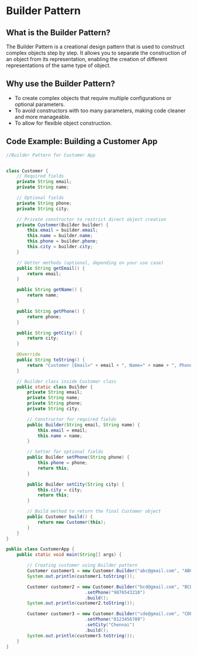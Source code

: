# Builder Pattern

## What is the Builder Pattern?

The Builder Pattern is a creational design pattern that is used to construct complex objects step by step. It allows you to separate the construction of an object from its representation, enabling the creation of different representations of the same type of object.

## Why use the Builder Pattern?

- To create complex objects that require multiple configurations or optional parameters.
- To avoid constructors with too many parameters, making code cleaner and more manageable.
- To allow for flexible object construction.

##  Code Example: Building a Customer App

```java
//Builder Pattern for Customer App


class Customer {
    // Required fields
    private String email;
    private String name;

    // Optional fields
    private String phone;
    private String city;

    // Private constructor to restrict direct object creation
    private Customer(Builder builder) {
        this.email = builder.email;
        this.name = builder.name;
        this.phone = builder.phone;
        this.city = builder.city;
    }

    // Getter methods (optional, depending on your use case)
    public String getEmail() {
        return email;
    }

    public String getName() {
        return name;
    }

    public String getPhone() {
        return phone;
    }

    public String getCity() {
        return city;
    }

    @Override
    public String toString() {
        return "Customer [Email=" + email + ", Name=" + name + ", Phone=" + phone + ", City=" + city + "]";
    }

    // Builder class inside Customer class
    public static class Builder {
        private String email;
        private String name;
        private String phone;
        private String city;

        // Constructor for required fields
        public Builder(String email, String name) {
            this.email = email;
            this.name = name;
        }

        // Setter for optional fields
        public Builder setPhone(String phone) {
            this.phone = phone;
            return this;
        }

        public Builder setCity(String city) {
            this.city = city;
            return this;
        }

        // Build method to return the final Customer object
        public Customer build() {
            return new Customer(this);
        }
    }
}

public class CustomerApp {
    public static void main(String[] args) {

        // Creating customer using Builder pattern
        Customer customer1 = new Customer.Builder("abc@gmail.com", "ABC").build();
        System.out.println(customer1.toString());

        Customer customer2 = new Customer.Builder("bcd@gmail.com", "BCD")
                              .setPhone("9876543210")
                              .build();
        System.out.println(customer2.toString());

        Customer customer3 = new Customer.Builder("cde@gmail.com", "CDE")
                              .setPhone("0123456789")
                              .setCity("Chennai")
                              .build();
        System.out.println(customer3.toString());
    }
}
```

